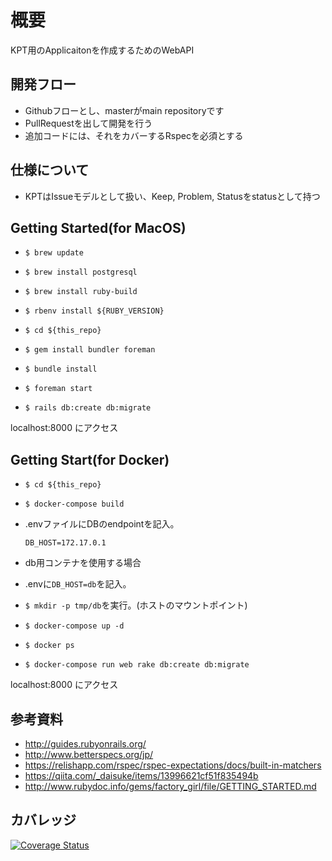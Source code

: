 # 概要

KPT用のApplicaitonを作成するためのWebAPI


## 開発フロー

- Githubフローとし、masterがmain repositoryです
- PullRequestを出して開発を行う
- 追加コードには、それをカバーするRspecを必須とする


## 仕様について

- KPTはIssueモデルとして扱い、Keep, Problem, Statusをstatusとして持つ

## Getting Started(for MacOS)

- `$ brew update`
- `$ brew install postgresql`
- `$ brew install ruby-build`


- `$ rbenv install ${RUBY_VERSION}`
- `$ cd ${this_repo}`
- `$ gem install bundler foreman`
- `$ bundle install` 
- `$ foreman start`
- `$ rails db:create db:migrate`

localhost:8000 にアクセス

## Getting Start(for Docker)

- `$ cd ${this_repo}`
- `$ docker-compose build`
- .envファイルにDBのendpointを記入。

  ```
  DB_HOST=172.17.0.1 
  ```

- db用コンテナを使用する場合
 - .envに`DB_HOST=db`を記入。
 - `$ mkdir -p tmp/db`を実行。(ホストのマウントポイント)
- `$ docker-compose up -d`
- `$ docker ps`
- `$ docker-compose run web rake db:create db:migrate`

localhost:8000 にアクセス

## 参考資料

- http://guides.rubyonrails.org/
- http://www.betterspecs.org/jp/
- https://relishapp.com/rspec/rspec-expectations/docs/built-in-matchers
- https://qiita.com/_daisuke/items/13996621cf51f835494b
- http://www.rubydoc.info/gems/factory_girl/file/GETTING_STARTED.md


## カバレッジ

[![Coverage Status](https://coveralls.io/repos/github/sitateru/kpt/badge.svg?branch=add-coverall-add-coverage)](https://coveralls.io/github/sitateru/kpt?branch=add-coverall-add-coverage)
